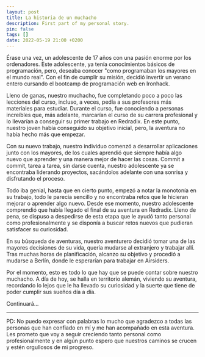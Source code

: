 ```yaml
---
layout: post
title: La historia de un muchacho
description: First part of my personal story.
pin: false
tags: []
date: 2022-05-19 21:00 +0200
---
```

Érase una vez, un adolescente de 17 años con una pasión enorme por los ordenadores. Este adolescente, ya tenía conocimientos básicos de programación, pero, deseaba conocer "como programaban los mayores en el mundo real". Con el fin de cumplir su misión, decidió invertir un verano entero cursando el bootcamp de programación web en Ironhack.

Lleno de ganas, nuestro muchacho, fue completando poco a poco las lecciones del curso, incluso, a veces, pedía a sus profesores más materiales para estudiar. Durante el curso, fue conociendo a personas increíbles que, más adelante, marcarían el curso de su carrera profesional y lo llevarían a conseguir su primer trabajo en Redradix. En este punto, nuestro joven había conseguido su objetivo inicial, pero, la aventura no había hecho más que empezar.

Con su nuevo trabajo, nuestro individuo comenzó a desarrollar aplicaciones junto con los mayores, de los cuales aprendió que siempre había algo nuevo que aprender y una manera mejor de hacer las cosas. Commit a commit, tarea a tarea, sin darse cuenta, nuestro adolescente ya se encontraba liderando proyectos, sacándolos adelante con una sonrisa y disfrutando el proceso.

Todo iba genial, hasta que en cierto punto, empezó a notar la monotonía en su trabajo, todo le parecía sencillo y no encontraba retos que le hicieran mejorar o aprender algo nuevo. Desde ese momento, nuestro adolescente comprendió que había llegado el final de su aventura en Redradix. Lleno de pena, se dispuso a despedirse de esta etapa que le ayudó tanto personal como profesionalmente y se disponía a buscar retos nuevos que pudieran satisfacer su curiosidad.

En su búsqueda de aventuras, nuestro aventurero decidió tomar una de las mayores decisiones de su vida, quería mudarse al extranjero y trabajar allí. Tras muchas horas de planificación, alcanzo su objetivo y procedió a mudarse a Berlín, donde le esperarían para trabajar en Airsiders.

Por el momento, esto es todo lo que hay que se puede contar sobre nuestro muchacho. A día de hoy, se halla en territorio alemán, viviendo su aventura, recordando lo lejos que le ha llevado su curiosidad y la suerte que tiene de poder cumplir sus sueños día a día.

Continuará...

---

PD: No puedo expresar con palabras lo mucho que agradezco a todas las personas que han confiado en mí y me han acompañado en esta aventura. Les prometo que voy a seguir creciendo tanto personal como profesionalmente y en algún punto espero que nuestros caminos se crucen y estén orgullosos de mi progreso.
